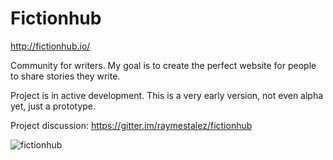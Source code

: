 # Fictionhub

http://fictionhub.io/

Community for writers. My goal is to create the perfect website for people to share stories they write.

Project is in active development. This is a very early version, not even alpha yet, just a prototype.

Project discussion:
https://gitter.im/raymestalez/fictionhub

![fictionhub](https://raw.githubusercontent.com/raymestalez/fictionhub/master/fictionhub/static/img/fictionhub.png)


